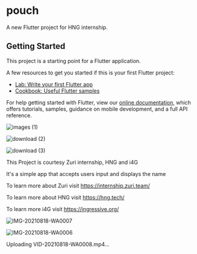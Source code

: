 # pouch

A new Flutter project for HNG internship.

## Getting Started

This project is a starting point for a Flutter application.

A few resources to get you started if this is your first Flutter project:

- [Lab: Write your first Flutter app](https://flutter.dev/docs/get-started/codelab)
- [Cookbook: Useful Flutter samples](https://flutter.dev/docs/cookbook)

For help getting started with Flutter, view our
[online documentation](https://flutter.dev/docs), which offers tutorials,
samples, guidance on mobile development, and a full API reference.

![images (1)](https://user-images.githubusercontent.com/31783214/129866235-8356b076-4456-41c3-ae27-9ced0a7cd6ae.png)

![download (2)](https://user-images.githubusercontent.com/31783214/129866323-389be917-b909-4166-9960-fa5ab271a3d1.png)

![download (3)](https://user-images.githubusercontent.com/31783214/129866547-34372bf6-6b30-44ef-93d4-bad535d55b83.png)


This Project is courtesy Zuri internship, HNG and i4G

It's a simple app that accepts users input and displays the name

To learn more about Zuri visit https://internship.zuri.team/

To learn more about HNG visit https://hng.tech/

To learn more i4G visit https://ingressive.org/


![IMG-20210818-WA0007](https://user-images.githubusercontent.com/31783214/129888251-dbb4f42c-9f6a-4631-864d-a9ee39954583.jpg)



![IMG-20210818-WA0006](https://user-images.githubusercontent.com/31783214/129888277-fa76ecc2-ce63-4e55-abad-e4c85b854329.jpg)



Uploading VID-20210818-WA0008.mp4…



